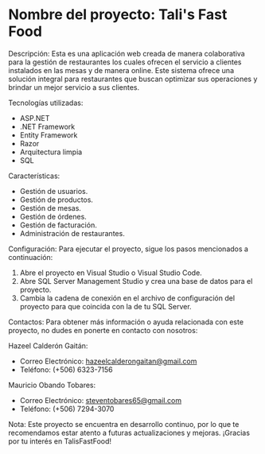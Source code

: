# Nombre del proyecto: Tali's Fast Food

Descripción: 
Esta es una aplicación web creada de manera colaborativa para la gestión de restaurantes los cuales ofrecen el servicio 
a clientes instalados en las mesas y de manera online. Este sistema ofrece una solución integral para restaurantes que 
buscan optimizar sus operaciones y brindar un mejor servicio a sus clientes.

Tecnologías utilizadas:
- ASP.NET
- .NET Framework
- Entity Framework
- Razor
- Arquitectura limpia
- SQL

Características:
- Gestión de usuarios.
- Gestión de productos.
- Gestión de mesas.
- Gestión de órdenes.
- Gestión de facturación.
- Administración de restaurantes.

Configuración:
Para ejecutar el proyecto, sigue los pasos mencionados a continuación:
1. Abre el proyecto en Visual Studio o Visual Studio Code.
2. Abre SQL Server Management Studio y crea una base de datos para el proyecto.
3. Cambia la cadena de conexión en el archivo de configuración del proyecto para que coincida con la de tu SQL Server.

Contactos:
Para obtener más información o ayuda relacionada con este proyecto, no dudes en ponerte en contacto con nosotros:

Hazeel Calderón Gaitán:
- Correo Electrónico: hazeelcalderongaitan@gmail.com
- Teléfono: (+506) 6323-7156

Mauricio Obando Tobares:
- Correo Electrónico: steventobares65@gmail.com
- Teléfono: (+506) 7294-3070

Nota:
Este proyecto se encuentra en desarrollo continuo, por lo que te recomendamos estar atento a futuras actualizaciones y mejoras. 
¡Gracias por tu interés en TalisFastFood!
